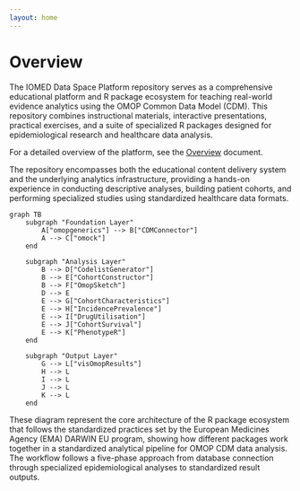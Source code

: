 ```yaml
---
layout: home
---
```


# Overview


The IOMED Data Space Platform repository serves as a comprehensive educational
platform and R package ecosystem for teaching real-world evidence analytics
using the OMOP Common Data Model (CDM). This repository combines instructional
materials, interactive presentations, practical exercises, and a suite of
specialized R packages designed for epidemiological research and healthcare
data analysis.

For a detailed overview of the platform, see the [Overview](docs/overview.md) document.


The repository encompasses both the educational content delivery system and the
underlying analytics infrastructure, providing a hands-on experience in
conducting descriptive analyses, building patient cohorts, and performing
specialized studies using standardized healthcare data formats.

```mermaid
graph TB
    subgraph "Foundation Layer"
        A["omopgenerics"] --> B["CDMConnector"]
        A --> C["omock"]
    end

    subgraph "Analysis Layer"
        B --> D["CodelistGenerator"]
        B --> E["CohortConstructor"]
        B --> F["OmopSketch"]
        D --> E
        E --> G["CohortCharacteristics"]
        E --> H["IncidencePrevalence"]
        E --> I["DrugUtilisation"]
        E --> J["CohortSurvival"]
        E --> K["PhenotypeR"]
    end

    subgraph "Output Layer"
        G --> L["visOmopResults"]
        H --> L
        I --> L
        J --> L
        K --> L
    end
```

These diagram represent the core architecture of the R package ecosystem that
follows the standardized practices set by the European Medicines Agency (EMA)
DARWIN EU program, showing how different packages work together in a
standardized analytical pipeline for OMOP CDM data analysis. The workflow
follows a five-phase approach from database connection through specialized
epidemiological analyses to standardized result outputs.

